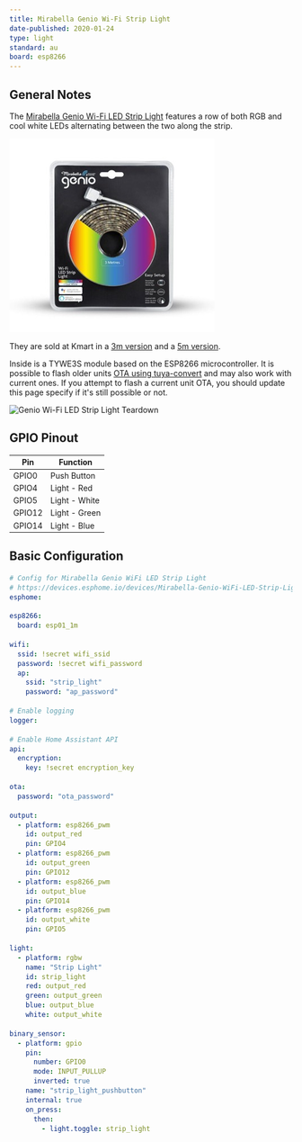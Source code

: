 ```yaml
---
title: Mirabella Genio Wi-Fi Strip Light
date-published: 2020-01-24
type: light
standard: au
board: esp8266
---
```


## General Notes

The [Mirabella Genio Wi-Fi LED Strip Light][2] features a row of both RGB and cool white LEDs alternating between the
two along the strip.

[2]: https://www.mirabellagenio.com.au/product-range/mirabella-genio-wi-fi-led-3-metre-strip-light/

![Genio Wi-Fi LED Strip Light](./Mirabella-Genio-WiFi-LED-Strip-Light.jpg "Genio Wi-Fi LED Strip Light")

They are sold at Kmart in a [3m version](https://www.kmart.com.au/product/mirabella-genio-wi-fi-led-strip-light/2622813)
and a [5m version](https://www.kmart.com.au/product/mirabella-genio-wi-fi-led-strip-light/2754878).

Inside is a TYWE3S module based on the ESP8266 microcontroller. It is possible to flash older units
[OTA using tuya-convert](/devices/tuya-convert) and may also work with current ones. If you attempt to flash a current
unit OTA, you should update this page specify if it's still possible or not.

![Genio Wi-Fi LED Strip Light Teardown][1]

## GPIO Pinout

| Pin    | Function      |
| ------ | ------------- |
| GPIO0  | Push Button   |
| GPIO4  | Light - Red   |
| GPIO5  | Light - White |
| GPIO12 | Light - Green |
| GPIO14 | Light - Blue  |

## Basic Configuration

```yaml
# Config for Mirabella Genio WiFi LED Strip Light
# https://devices.esphome.io/devices/Mirabella-Genio-WiFi-LED-Strip-Light/
esphome:

esp8266:
  board: esp01_1m

wifi:
  ssid: !secret wifi_ssid
  password: !secret wifi_password
  ap:
    ssid: "strip_light"
    password: "ap_password"

# Enable logging
logger:

# Enable Home Assistant API
api:
  encryption:
    key: !secret encryption_key

ota:
  password: "ota_password"

output:
  - platform: esp8266_pwm
    id: output_red
    pin: GPIO4
  - platform: esp8266_pwm
    id: output_green
    pin: GPIO12
  - platform: esp8266_pwm
    id: output_blue
    pin: GPIO14
  - platform: esp8266_pwm
    id: output_white
    pin: GPIO5

light:
  - platform: rgbw
    name: "Strip Light"
    id: strip_light
    red: output_red
    green: output_green
    blue: output_blue
    white: output_white

binary_sensor:
  - platform: gpio
    pin:
      number: GPIO0
      mode: INPUT_PULLUP
      inverted: true
    name: "strip_light_pushbutton"
    internal: true
    on_press:
      then:
        - light.toggle: strip_light
```

[1]: /Mirabella-Genio-WiFi-LED-Strip-Light_Teardown.jpg "Genio Wi-Fi LED Strip Light Teardown"
